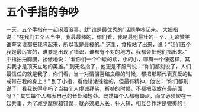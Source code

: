 # 五个手指的争吵
一天，五个手指在一起闲着没事，就“谁是最优秀的”话题争吵起来。 
大姆指说：“在我们五个人当中，我最最棒的，你们看，我是最粗最壮的一个，无论赞美谁夸奖谁都把我竖起来，所以我是最棒的。” 
这里，食指站了出来，说：“我们五个我是最厉害的，谁要是出现了错识，谁都有不对的地方，我都会把他们指出来。” 
中指拍拍胸脯，骄傲地说：“看你们一个个矮的矮，小的小，哪有一个像这样，其实我才是顶天立地的英雄。” 
到无名指了，他更是不服气说：“你们都别说了，人们最信任的就是我了，你们看，当一对情侣喜结良缘的时候，都把那颗代表真爱的钻戒带在我的身上！” 
到了小指，看他矮矮锉锉的，但最有精神，他说：“你们都别说了，看我长得小吗？当每个人虔诚拜佛、祈祷的时候，不都把我放在最前面吗？” 
其实每个人都表自己的长处和短处。既然每个人都有缺点，而又必须聚在一起共事，为了减少摩擦和错误，就必须取人长，补人短，相互合作才是完美的！
  
